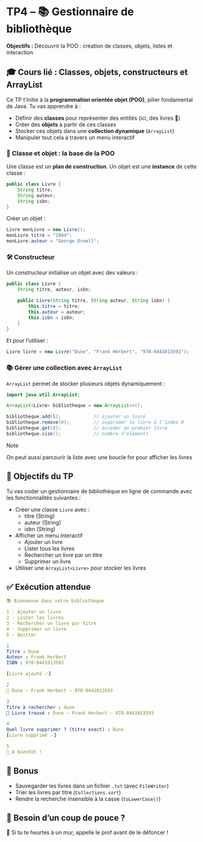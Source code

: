 # TP4 – 📚 Gestionnaire de bibliothèque

**Objectifs :** Découvrir la POO : création de classes, objets, listes et interaction

## 🎓 Cours lié : Classes, objets, constructeurs et ArrayList

Ce TP t’initie à la **programmation orientée objet (POO)**, pilier fondamental de Java. Tu vas apprendre à :

- Définir des **classes** pour représenter des entités (ici, des livres 📖)
- Créer des **objets** à partir de ces classes
- Stocker ces objets dans une **collection dynamique** (`ArrayList`)
- Manipuler tout cela à travers un menu interactif

### 🧱 Classe et objet : la base de la POO

Une classe est un **plan de construction**. Un objet est une **instance** de cette classe :

```java
public class Livre {
    String titre;
    String auteur;
    String isbn;
}
```

Créer un objet :

```java
Livre monLivre = new Livre();
monLivre.titre = "1984";
monLivre.auteur = "George Orwell";
```

### 🛠️ Constructeur

Un *constructeur* initialise un objet avec des valeurs :

```java
public class Livre {
    String titre, auteur, isbn;

    public Livre(String titre, String auteur, String isbn) {
        this.titre = titre;
        this.auteur = auteur;
        this.isbn = isbn;
    }
}
```

Et pour l’utiliser :

```java
Livre livre = new Livre("Dune", "Frank Herbert", "978-0441013593");
```

### 📚 Gérer une collection avec `ArrayList`

`ArrayList` permet de stocker plusieurs objets dynamiquement :

```java
import java.util.ArrayList;

ArrayList<Livre> bibliotheque = new ArrayList<>();

bibliotheque.add(l);            // ajouter un livre
bibliotheque.remove(0);         // supprimer le livre à l’index 0
bibliotheque.get(0);            // accéder au premier livre
bibliotheque.size();            // nombre d’éléments
```

> [!NOTE]
> On peut aussi parcourir la liste avec une boucle for pour afficher les livres

## 🎯 Objectifs du TP

Tu vas coder un gestionnaire de bibliothèque en ligne de commande avec les fonctionnalités suivantes :

- Créer une classe `Livre` avec :
    - titre (String)
    - auteur (String)
    - isbn (String)
-  Afficher un menu interactif
    - Ajouter un livre
    - Lister tous les livres
    - Rechercher un livre par un titre
    - Supprimer un livre
- Utiliser une `ArrayList<Livre>` pour stocker les livres

## ✅ Exécution attendue

```yaml
📚 Bienvenue dans votre bibliothèque

1 - Ajouter un livre
2 - Lister les livres
3 - Rechercher un livre par titre
4 - Supprimer un livre
5 - Quitter

1
Titre : Dune
Auteur : Frank Herbert
ISBN : 978-0441013593

[Livre ajouté ✅]

2
📘 Dune – Frank Herbert – 978-0441013593

3
Titre à rechercher : dune
📘 Livre trouvé : Dune – Frank Herbert – 978-0441013593

4
Quel livre supprimer ? (titre exact) : Dune
[Livre supprimé ✅]

5
👋 À bientôt !
```

## 🧠 Bonus

- Sauvegarder les livres dans un fichier `.txt` (avec `FileWriter`)
- Trier les livres par titre (`Collections.sort`)
- Rendre la recherche insensible à la casse (`toLowerCase()`)

## 🧩 Besoin d’un coup de pouce ?

🧱 Si tu te heurtes à un mur, appelle le prof avant de le défoncer !
